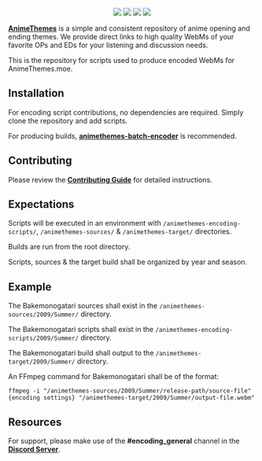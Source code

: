 <p align="center">
<a href="https://discordapp.com/invite/m9zbVyQ"><img src="https://img.shields.io/discord/354388306580078594.svg?label=&logo=discord&logoColor=ffffff&color=7389D8&labelColor=6A7EC2"></a>
<a href="https://github.com/AnimeThemes/animethemes-server/blob/wiki/LICENSE"><img src="https://img.shields.io/github/license/AnimeThemes/animethemes-server"></a>
<a href="https://reddit.com/r/AnimeThemes"><img src="https://img.shields.io/reddit/subreddit-subscribers/AnimeThemes?style=social"></a>
<a href="https://twitter.com/AnimeThemesMoe"><img src="https://img.shields.io/twitter/follow/AnimeThemesMoe?style=social"></a>
</p>

[**AnimeThemes**](https://animethemes.moe/) is a simple and consistent repository of anime opening and ending themes. We provide direct links to high quality WebMs of your favorite OPs and EDs for your listening and discussion needs.

This is the repository for scripts used to produce encoded WebMs for AnimeThemes.moe.

## Installation

For encoding script contributions, no dependencies are required. Simply clone the repository and add scripts.

For producing builds, [**animethemes-batch-encoder**](https://pypi.org/project/animethemes-batch-encoder/) is recommended.

## Contributing

Please review the [**Contributing Guide**](https://github.com/AnimeThemes/animethemes-encoding-scripts/blob/main/.github/CONTRIBUTING.md) for detailed instructions.

## Expectations

Scripts will be executed in an environment with `/animethemes-encoding-scripts/`, `/animethemes-sources/` & `/animethemes-target/` directories.

Builds are run from the root directory.

Scripts, sources & the target build shall be organized by year and season.

## Example

The Bakemonogatari sources shall exist in the `/animethemes-sources/2009/Summer/` directory.

The Bakemonogatari scripts shall exist in the `/animethemes-encoding-scripts/2009/Summer/` directory.

The Bakemonogatari build shall output to the `/animethemes-target/2009/Summer/` directory.

An FFmpeg command for Bakemonogatari shall be of the format:

`ffmpeg -i "/animethemes-sources/2009/Summer/release-path/source-file" {encoding settings} "/animethemes-target/2009/Summer/output-file.webm"`

## Resources

For support, please make use of the **#encoding_general** channel in the [**Discord Server**](https://discordapp.com/invite/m9zbVyQ).
